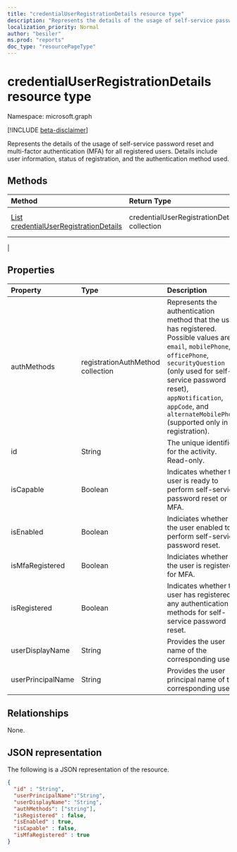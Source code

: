 ```yaml
---
title: "credentialUserRegistrationDetails resource type"
description: "Represents the details of the usage of self-service password reset and multi-factor authentication (MFA) for all registered users."
localization_priority: Normal
author: "besiler"
ms.prod: "reports"
doc_type: "resourcePageType"
---
```


# credentialUserRegistrationDetails resource type

Namespace: microsoft.graph

[!INCLUDE [beta-disclaimer](../../includes/beta-disclaimer.md)]

Represents the details of the usage of self-service password reset and multi-factor authentication (MFA) for all registered users. Details include user information, status of registration, and the authentication method used.

## Methods

| Method       | Return Type | Description |
|:-------------|:------------|:------------|
| [List credentialUserRegistrationDetails](../api/reportroot-list-credentialuserregistrationdetails.md) | credentialUserRegistrationDetails collection | Get a list of [credentialUserRegistrationDetails](../resources/credentialuserregistrationdetails.md) objects for a given tenant.
 |

## Properties

| Property     | Type        | Description |
|:-------------|:------------|:------------|
| authMethods | registrationAuthMethod collection | Represents the authentication method that the user has registered. Possible values are: `email`, `mobilePhone`, `officePhone`, `securityQuestion` (only used for self-service password reset), `appNotification`, `appCode`, and `alternateMobilePhone` (supported only in registration). |
| id | String | The unique identifier for the activity. Read-only.|
| isCapable | Boolean | Indicates whether the user is ready to perform self-service password reset or MFA. |
| isEnabled | Boolean | Indiciates whether the user enabled to perform self-service password reset. |
| isMfaRegistered | Boolean | Indiciates whether the user is registered for MFA. |
| isRegistered | Boolean | Indicates whether the user has registered any authentication methods for self-service password reset. |
| userDisplayName | String | Provides the user name of the corresponding user. |
| userPrincipalName | String | Provides the user principal name of the corresponding user. |

## Relationships

None.

## JSON representation

The following is a JSON representation of the resource.

<!-- {
  "blockType": "resource",
  "optionalProperties": [

  ],
  "@odata.type": "microsoft.graph.credentialUserRegistrationDetails",
  "baseType": "",
  "keyProperty": "id"
}-->

```json
{
  "id" : "String",
  "userPrincipalName":"String",
  "userDisplayName": "String",
  "authMethods": ["string"],
  "isRegistered" : false,
  "isEnabled" : true,
  "isCapable" : false,
  "isMfaRegistered" : true
}
```

<!-- uuid: 16cd6b66-4b1a-43a1-adaf-3a886856ed98
2019-02-04 14:57:30 UTC -->
<!-- {
  "type": "#page.annotation",
  "description": "credentialUserRegistrationDetails resource",
  "keywords": "",
  "section": "documentation",
  "tocPath": ""
}-->


